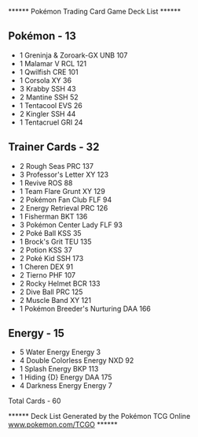 ****** Pokémon Trading Card Game Deck List ******

## Pokémon - 13

* 1 Greninja & Zoroark-GX UNB 107
* 1 Malamar V RCL 121
* 1 Qwilfish CRE 101
* 1 Corsola XY 36
* 3 Krabby SSH 43
* 2 Mantine SSH 52
* 1 Tentacool EVS 26
* 2 Kingler SSH 44
* 1 Tentacruel GRI 24

## Trainer Cards - 32

* 2 Rough Seas PRC 137
* 3 Professor's Letter XY 123
* 1 Revive ROS 88
* 1 Team Flare Grunt XY 129
* 2 Pokémon Fan Club FLF 94
* 2 Energy Retrieval PRC 126
* 1 Fisherman BKT 136
* 3 Pokémon Center Lady FLF 93
* 2 Poké Ball KSS 35
* 1 Brock's Grit TEU 135
* 2 Potion KSS 37
* 2 Poké Kid SSH 173
* 1 Cheren DEX 91
* 2 Tierno PHF 107
* 2 Rocky Helmet BCR 133
* 2 Dive Ball PRC 125
* 2 Muscle Band XY 121
* 1 Pokémon Breeder's Nurturing DAA 166

## Energy - 15

* 5 Water Energy Energy 3
* 4 Double Colorless Energy NXD 92
* 1 Splash Energy BKP 113
* 1 Hiding {D} Energy DAA 175
* 4 Darkness Energy Energy 7

Total Cards - 60

****** Deck List Generated by the Pokémon TCG Online www.pokemon.com/TCGO ******